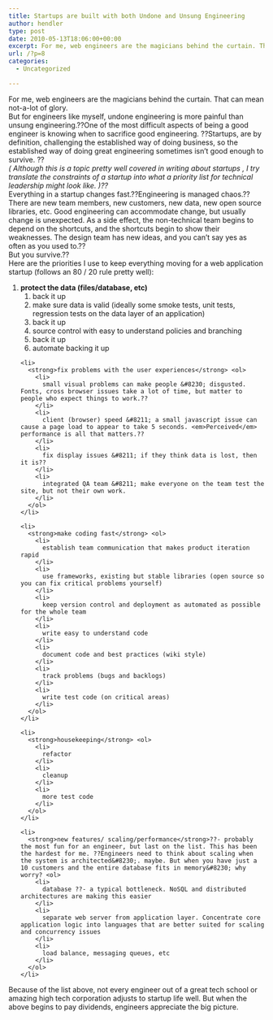 ```yaml
---
title: Startups are built with both Undone and Unsung Engineering
author: hendler
type: post
date: 2010-05-13T18:06:00+00:00
excerpt: For me, web engineers are the magicians behind the curtain. That can mean not-a-lot of glory. But for engineers like myself, undone engineering is more painful than unsung engineering. One of the most difficult aspects of being a good engineer is ...
url: /?p=8
categories:
  - Uncategorized

---
```

<div>
  For me, web engineers are the magicians behind the curtain. That can mean not-a-lot of glory.
</div>

<div>
  But for engineers like myself, undone engineering is more painful than unsung engineering.??One of the most difficult aspects of being a good engineer is knowing when to sacrifice good engineering. ??Startups, are by definition, challenging the established way of doing business, so the established way of doing great engineering sometimes isn&#8217;t good enough to survive. ??
</div>

<div>
  <em>( Although this is a topic pretty well covered in writing about startups , I try translate the constraints of a startup into what a priority list for technical leadership might look like. )??</em>
</div>

<div>
  Everything in a startup changes fast.??Engineering is managed chaos.??There are new team members, new customers, new data, new open source libraries, etc. Good engineering can accommodate change, but usually change is unexpected. As a side effect, the non-technical team begins to depend on the shortcuts, and the shortcuts begin to show their weaknesses. The design team has new ideas, and you can&#8217;t say yes as often as you used to.??
</div>

<div>
  But you survive.??
</div>

<div>
  Here are the priorities I use to keep everything moving for a web application startup (follows an 80 / 20 rule pretty well):
</div>

<div>
  <ol class="MailOutline">
    <li>
      <strong>protect the data (files/database, etc)</strong> <ol>
        <li>
          back it up
        </li>
        <li>
          make sure data is valid (ideally some smoke tests, unit tests, regression tests on the data layer of an application)
        </li>
        <li>
          back it up
        </li>
        <li>
          source control with easy to understand policies and branching
        </li>
        <li>
          back it up
        </li>
        <li>
          automate backing it up
        </li>
      </ol>
    </li>
    
    <li>
      <strong>fix problems with the user experiences</strong> <ol>
        <li>
          small visual problems can make people &#8230; disgusted. Fonts, cross browser issues take a lot of time, but matter to people who expect things to work.??
        </li>
        <li>
          client (browser) speed &#8211; a small javascript issue can cause a page load to appear to take 5 seconds. <em>Perceived</em> performance is all that matters.??
        </li>
        <li>
          fix display issues &#8211; if they think data is lost, then it is??
        </li>
        <li>
          integrated QA team &#8211; make everyone on the team test the site, but not their own work.
        </li>
      </ol>
    </li>
    
    <li>
      <strong>make coding fast</strong> <ol>
        <li>
          establish team communication that makes product iteration rapid
        </li>
        <li>
          use frameworks, existing but stable libraries (open source so you can fix critical problems yourself)
        </li>
        <li>
          keep version control and deployment as automated as possible for the whole team
        </li>
        <li>
          write easy to understand code
        </li>
        <li>
          document code and best practices (wiki style)
        </li>
        <li>
          track problems (bugs and backlogs)
        </li>
        <li>
          write test code (on critical areas)
        </li>
      </ol>
    </li>
    
    <li>
      <strong>housekeeping</strong> <ol>
        <li>
          refactor
        </li>
        <li>
          cleanup
        </li>
        <li>
          more test code
        </li>
      </ol>
    </li>
    
    <li>
      <strong>new features/ scaling/performance</strong>??- probably the most fun for an engineer, but last on the list. This has been the hardest for me. ??Engineers need to think about scaling when the system is architected&#8230;. maybe. But when you have just a 10 customers and the entire database fits in memory&#8230; why worry? <ol>
        <li>
          database ??- a typical bottleneck. NoSQL and distributed architectures are making this easier
        </li>
        <li>
          separate web server from application layer. Concentrate core application logic into languages that are better suited for scaling and concurrency issues
        </li>
        <li>
          load balance, messaging queues, etc
        </li>
      </ol>
    </li>
  </ol>
  
  <p />
  
  <div>
    Because of the list above, not every engineer out of a great tech school or amazing high tech corporation adjusts to startup life well. But when the above begins to pay dividends, engineers appreciate the big picture.
  </div>
  
  <p />
</div>